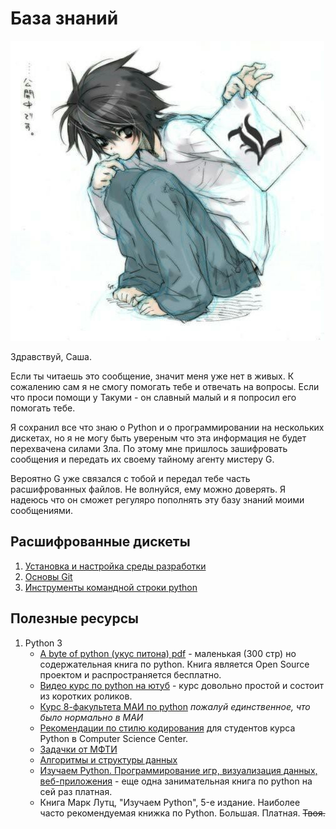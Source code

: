 # База знаний

![L](img/L.jpg)

Здравствуй, Саша.

Если ты читаешь это сообщение, значит меня уже нет в живых. К сожалению сам я не смогу помогать тебе и отвечать на вопросы. Если что проси помощи у Такуми - он славный малый и я попросил его помогать тебе. 

Я сохранил все что знаю о Python и о программировании на нескольких дискетах, но я не могу быть увереным что эта информация не будет перехвачена силами Зла. По этому мне пришлось зашифровать сообщения и передать их своему тайному агенту мистеру G.

Вероятно G уже связался с тобой и передал тебе часть расшифрованных файлов. Не волнуйся, ему можно доверять. Я надеюсь что он сможет регуляро пополнять эту базу знаний моими сообщениями.

## Расшифрованные дискеты

1. [Установка и настройка среды разработки](decrypted-messages/01-install-guide.md)
2. [Основы Git](decrypted-messages/02-git-basics.md)
3. [Инструменты командной строки python](decrypted-messages/03-python-cli-tools.md)

## Полезные ресурсы

1. Python 3
   - [A byte of python (укус питона) pdf](http://wombat.org.ua/AByteOfPython/AByteofPythonRussian-2.01.pdf) - маленькая (300 стр) но содержательная книга по python. Книга является Open Source проектом и распространяется бесплатно.
   - [Видео курс по python на ютуб](https://www.youtube.com/watch?v=INVi_0pNSg8&list=PLlWXhlUMyooYqypXIju-5czBtppKaWimP) - курс довольно простой и состоит из коротких роликов.
   - [Курс 8-факультета МАИ по python](https://github.com/MelLain/mipt-python) *пожалуй единственное, что было нормально в МАИ*
   - [Рекомендации по стилю кодирования](https://github.com/superbobry/pydonts) для студентов курса Python в Computer Science Center.
   - [Задачки от МФТИ](http://cs.mipt.ru/python)
   - [Алгоритмы и структуры данных](https://mipt.lectoriy.ru/course/PythonAlgorithms#lectures)
   - [Изучаем Python. Программирование игр, визуализация данных, веб-приложения](https://www.ozon.ru/context/detail/id/138132785/) - еще одна занимательная книга по python на сей раз платная.
   - Книга Марк Лутц, "Изучаем Python", 5-е издание. Наиболее часто рекомендуемая книжка по Python. Большая. Платная. ~~Твоя.~~